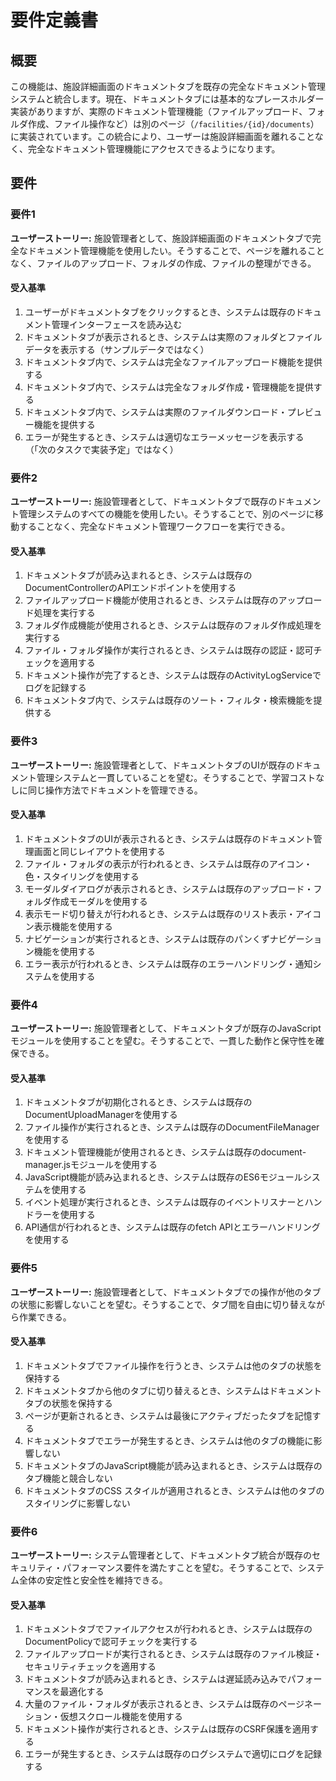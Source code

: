 # 要件定義書

## 概要

この機能は、施設詳細画面のドキュメントタブを既存の完全なドキュメント管理システムと統合します。現在、ドキュメントタブには基本的なプレースホルダー実装がありますが、実際のドキュメント管理機能（ファイルアップロード、フォルダ作成、ファイル操作など）は別のページ（`/facilities/{id}/documents`）に実装されています。この統合により、ユーザーは施設詳細画面を離れることなく、完全なドキュメント管理機能にアクセスできるようになります。

## 要件

### 要件1

**ユーザーストーリー:** 施設管理者として、施設詳細画面のドキュメントタブで完全なドキュメント管理機能を使用したい。そうすることで、ページを離れることなく、ファイルのアップロード、フォルダの作成、ファイルの整理ができる。

#### 受入基準

1. ユーザーがドキュメントタブをクリックするとき、システムは既存のドキュメント管理インターフェースを読み込む
2. ドキュメントタブが表示されるとき、システムは実際のフォルダとファイルデータを表示する（サンプルデータではなく）
3. ドキュメントタブ内で、システムは完全なファイルアップロード機能を提供する
4. ドキュメントタブ内で、システムは完全なフォルダ作成・管理機能を提供する
5. ドキュメントタブ内で、システムは実際のファイルダウンロード・プレビュー機能を提供する
6. エラーが発生するとき、システムは適切なエラーメッセージを表示する（「次のタスクで実装予定」ではなく）

### 要件2

**ユーザーストーリー:** 施設管理者として、ドキュメントタブで既存のドキュメント管理システムのすべての機能を使用したい。そうすることで、別のページに移動することなく、完全なドキュメント管理ワークフローを実行できる。

#### 受入基準

1. ドキュメントタブが読み込まれるとき、システムは既存のDocumentControllerのAPIエンドポイントを使用する
2. ファイルアップロード機能が使用されるとき、システムは既存のアップロード処理を実行する
3. フォルダ作成機能が使用されるとき、システムは既存のフォルダ作成処理を実行する
4. ファイル・フォルダ操作が実行されるとき、システムは既存の認証・認可チェックを適用する
5. ドキュメント操作が完了するとき、システムは既存のActivityLogServiceでログを記録する
6. ドキュメントタブ内で、システムは既存のソート・フィルタ・検索機能を提供する

### 要件3

**ユーザーストーリー:** 施設管理者として、ドキュメントタブのUIが既存のドキュメント管理システムと一貫していることを望む。そうすることで、学習コストなしに同じ操作方法でドキュメントを管理できる。

#### 受入基準

1. ドキュメントタブのUIが表示されるとき、システムは既存のドキュメント管理画面と同じレイアウトを使用する
2. ファイル・フォルダの表示が行われるとき、システムは既存のアイコン・色・スタイリングを使用する
3. モーダルダイアログが表示されるとき、システムは既存のアップロード・フォルダ作成モーダルを使用する
4. 表示モード切り替えが行われるとき、システムは既存のリスト表示・アイコン表示機能を使用する
5. ナビゲーションが実行されるとき、システムは既存のパンくずナビゲーション機能を使用する
6. エラー表示が行われるとき、システムは既存のエラーハンドリング・通知システムを使用する

### 要件4

**ユーザーストーリー:** 施設管理者として、ドキュメントタブが既存のJavaScriptモジュールを使用することを望む。そうすることで、一貫した動作と保守性を確保できる。

#### 受入基準

1. ドキュメントタブが初期化されるとき、システムは既存のDocumentUploadManagerを使用する
2. ファイル操作が実行されるとき、システムは既存のDocumentFileManagerを使用する
3. ドキュメント管理機能が使用されるとき、システムは既存のdocument-manager.jsモジュールを使用する
4. JavaScript機能が読み込まれるとき、システムは既存のES6モジュールシステムを使用する
5. イベント処理が実行されるとき、システムは既存のイベントリスナーとハンドラーを使用する
6. API通信が行われるとき、システムは既存のfetch APIとエラーハンドリングを使用する

### 要件5

**ユーザーストーリー:** 施設管理者として、ドキュメントタブでの操作が他のタブの状態に影響しないことを望む。そうすることで、タブ間を自由に切り替えながら作業できる。

#### 受入基準

1. ドキュメントタブでファイル操作を行うとき、システムは他のタブの状態を保持する
2. ドキュメントタブから他のタブに切り替えるとき、システムはドキュメントタブの状態を保持する
3. ページが更新されるとき、システムは最後にアクティブだったタブを記憶する
4. ドキュメントタブでエラーが発生するとき、システムは他のタブの機能に影響しない
5. ドキュメントタブのJavaScript機能が読み込まれるとき、システムは既存のタブ機能と競合しない
6. ドキュメントタブのCSS スタイルが適用されるとき、システムは他のタブのスタイリングに影響しない

### 要件6

**ユーザーストーリー:** システム管理者として、ドキュメントタブ統合が既存のセキュリティ・パフォーマンス要件を満たすことを望む。そうすることで、システム全体の安定性と安全性を維持できる。

#### 受入基準

1. ドキュメントタブでファイルアクセスが行われるとき、システムは既存のDocumentPolicyで認可チェックを実行する
2. ファイルアップロードが実行されるとき、システムは既存のファイル検証・セキュリティチェックを適用する
3. ドキュメントタブが読み込まれるとき、システムは遅延読み込みでパフォーマンスを最適化する
4. 大量のファイル・フォルダが表示されるとき、システムは既存のページネーション・仮想スクロール機能を使用する
5. ドキュメント操作が実行されるとき、システムは既存のCSRF保護を適用する
6. エラーが発生するとき、システムは既存のログシステムで適切にログを記録する